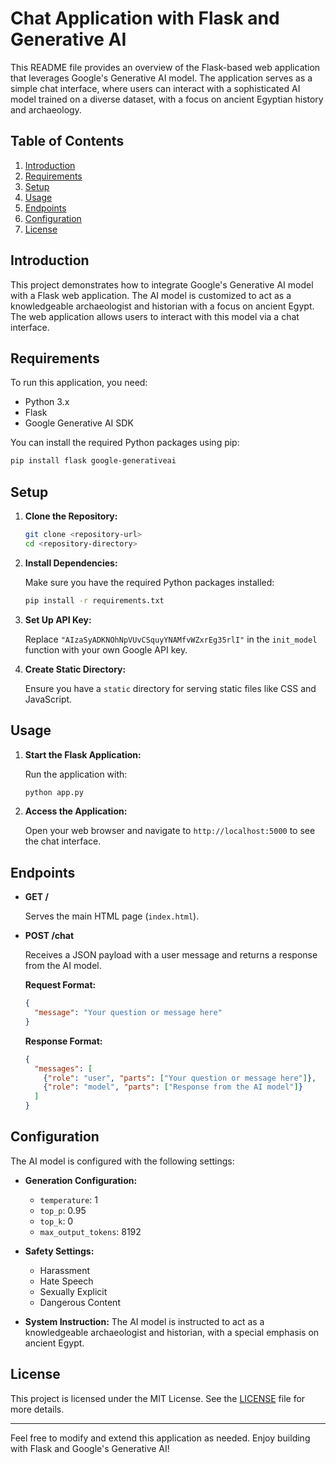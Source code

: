 # Chat Application with Flask and Generative AI

This README file provides an overview of the Flask-based web application that leverages Google's Generative AI model. The application serves as a simple chat interface, where users can interact with a sophisticated AI model trained on a diverse dataset, with a focus on ancient Egyptian history and archaeology.

## Table of Contents

1. [Introduction](#introduction)
2. [Requirements](#requirements)
3. [Setup](#setup)
4. [Usage](#usage)
5. [Endpoints](#endpoints)
6. [Configuration](#configuration)
7. [License](#license)

## Introduction

This project demonstrates how to integrate Google's Generative AI model with a Flask web application. The AI model is customized to act as a knowledgeable archaeologist and historian with a focus on ancient Egypt. The web application allows users to interact with this model via a chat interface.

## Requirements

To run this application, you need:

- Python 3.x
- Flask
- Google Generative AI SDK

You can install the required Python packages using pip:

```bash
pip install flask google-generativeai
```

## Setup

1. **Clone the Repository:**

   ```bash
   git clone <repository-url>
   cd <repository-directory>
   ```

2. **Install Dependencies:**

   Make sure you have the required Python packages installed:

   ```bash
   pip install -r requirements.txt
   ```

3. **Set Up API Key:**

   Replace `"AIzaSyADKNOhNpVUvCSquyYNAMfvWZxrEg35rlI"` in the `init_model` function with your own Google API key.

4. **Create Static Directory:**

   Ensure you have a `static` directory for serving static files like CSS and JavaScript.

## Usage

1. **Start the Flask Application:**

   Run the application with:

   ```bash
   python app.py
   ```

2. **Access the Application:**

   Open your web browser and navigate to `http://localhost:5000` to see the chat interface.

## Endpoints

- **GET /**

  Serves the main HTML page (`index.html`).

- **POST /chat**

  Receives a JSON payload with a user message and returns a response from the AI model.

  **Request Format:**

  ```json
  {
    "message": "Your question or message here"
  }
  ```

  **Response Format:**

  ```json
  {
    "messages": [
      {"role": "user", "parts": ["Your question or message here"]},
      {"role": "model", "parts": ["Response from the AI model"]}
    ]
  }
  ```

## Configuration

The AI model is configured with the following settings:

- **Generation Configuration:**
  - `temperature`: 1
  - `top_p`: 0.95
  - `top_k`: 0
  - `max_output_tokens`: 8192

- **Safety Settings:**
  - Harassment
  - Hate Speech
  - Sexually Explicit
  - Dangerous Content

- **System Instruction:**
  The AI model is instructed to act as a knowledgeable archaeologist and historian, with a special emphasis on ancient Egypt.

## License

This project is licensed under the MIT License. See the [LICENSE](LICENSE) file for more details.

---

Feel free to modify and extend this application as needed. Enjoy building with Flask and Google's Generative AI!
